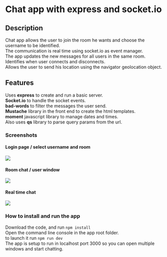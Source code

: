 # Chat app with express and socket.io

## Description

Chat app allows the user to join the room he wants and choose the username to be identified.   
The communication is real time using socket.io as event manager.   
The app updates the new messages for all users in the same room.   
Identifies when user connects and disconnects.   
Allows the user to send his location using the navigator geolocation object.   

## Features

Uses **express** to create and run a basic server.   
**Socket.io** to handle the socket events.   
**bad-words** to filter the messages the user send.   
**Mustache** library in the front end to create the html templates.   
**moment** javascript library to manage dates and times.   
Also uses **qs** library to parse query params from the url.   

### Screenshots

#### Login page / select username and room
![](https://dessinstudio.com/portfolio-imgs/05_01.png)

#### Room chat / user window   
![](https://dessinstudio.com/portfolio-imgs/05_02.png)
#### Real time chat   
![](https://dessinstudio.com/portfolio-imgs/05_03.png)


### How to install and run the app

Download the code, and run `npm install`  
Open the command line console in the app root folder.    
to launch it run `npm run dev`   
The app is setup to run in localhost port 3000 so you can open multiple windows and start chatting.